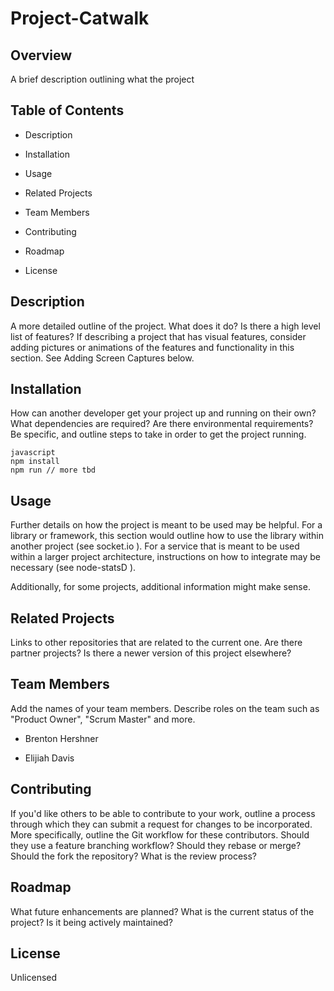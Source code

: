 # Project-Catwalk

## Overview
A brief description outlining what the project

## Table of Contents
<ul>
<li><p>Description</p></li>
<li><p>Installation</p></li>
<li><p>Usage</p></li>
<li><p>Related Projects</p></li>
<li><p>Team Members</p></li>
<li><p>Contributing</p></li>
<li><p>Roadmap</p></li>
<li><p>License</p></li>
</ul>

## Description
<p>
A more detailed outline of the project. What does it do? Is there a high level list of features? If describing a project that has visual features, consider adding pictures or animations of the features and functionality in this section. See Adding Screen Captures below.
</p>

## Installation
<p>
How can another developer get your project up and running on their own? What dependencies are required? Are there environmental requirements? Be specific, and outline steps to take in order to get the project running.
</p>

```
javascript
npm install
npm run // more tbd
```

## Usage
<p>
Further details on how the project is meant to be used may be helpful. For a library or framework, this section would outline how to use the library within another project (see socket.io  ). For a service that is meant to be used within a larger project architecture, instructions on how to integrate may be necessary (see node-statsD  ).
</p>

<p>
Additionally, for some projects, additional information might make sense.
</p>

## Related Projects
<p>
Links to other repositories that are related to the current one. Are there partner projects? Is there a newer version of this project elsewhere?
</p>

## Team Members
<p>
Add the names of your team members. Describe roles on the team such as "Product Owner", "Scrum Master" and more.
</p>
<ul>
<li><p>Brenton Hershner</p></li>
<li><p>Elijiah Davis</p></li>
</ul>

## Contributing
<p>
If you'd like others to be able to contribute to your work, outline a process through which they can submit a request for changes to be incorporated. More specifically, outline the Git workflow for these contributors. Should they use a feature branching workflow? Should they rebase or merge? Should the fork the repository? What is the review process?
</p>

## Roadmap
<p>
What future enhancements are planned? What is the current status of the project? Is it being actively maintained?
</p>

## License
Unlicensed